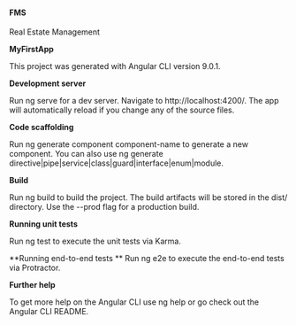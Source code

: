 #### FMS
Real Estate Management

**MyFirstApp**

This project was generated with Angular CLI version 9.0.1.

**Development server**

Run ng serve for a dev server. Navigate to http://localhost:4200/. The app will automatically reload if you change any of the source files.

**Code scaffolding**

Run ng generate component component-name to generate a new component. You can also use ng generate directive|pipe|service|class|guard|interface|enum|module.

**Build**

Run ng build to build the project. The build artifacts will be stored in the dist/ directory. Use the --prod flag for a production build.

**Running unit tests**

Run ng test to execute the unit tests via Karma.

**Running end-to-end tests
**
Run ng e2e to execute the end-to-end tests via Protractor.

**Further help**

To get more help on the Angular CLI use ng help or go check out the Angular CLI README.
